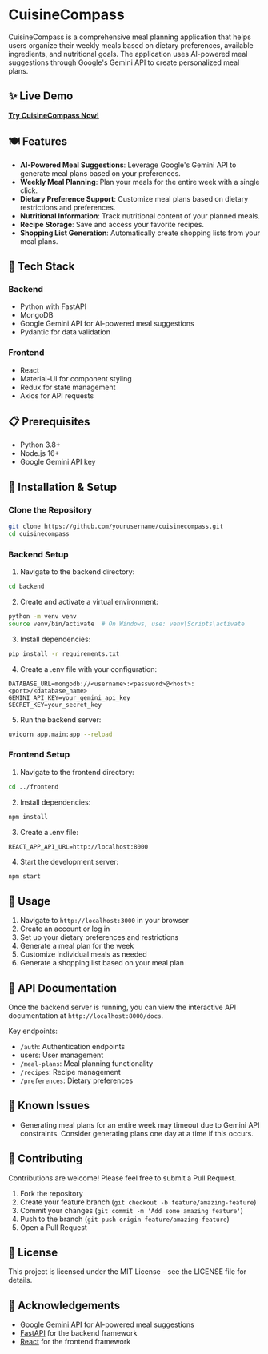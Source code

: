 # CuisineCompass

CuisineCompass is a comprehensive meal planning application that helps users
organize their weekly meals based on dietary preferences, available ingredients,
and nutritional goals. The application uses AI-powered meal suggestions through
Google's Gemini API to create personalized meal plans.

## ✨ Live Demo

**[Try CuisineCompass Now!](https://cuisinecompass.vercel.app/)**

## 🍽️ Features

- **AI-Powered Meal Suggestions**: Leverage Google's Gemini API to generate meal
  plans based on your preferences.
- **Weekly Meal Planning**: Plan your meals for the entire week with a single
  click.
- **Dietary Preference Support**: Customize meal plans based on dietary
  restrictions and preferences.
- **Nutritional Information**: Track nutritional content of your planned meals.
- **Recipe Storage**: Save and access your favorite recipes.
- **Shopping List Generation**: Automatically create shopping lists from your
  meal plans.

## 🔧 Tech Stack

### Backend

- Python with FastAPI
- MongoDB
- Google Gemini API for AI-powered meal suggestions
- Pydantic for data validation

### Frontend

- React
- Material-UI for component styling
- Redux for state management
- Axios for API requests

## 📋 Prerequisites

- Python 3.8+
- Node.js 16+
- Google Gemini API key

## 🚀 Installation & Setup

### Clone the Repository

```bash
git clone https://github.com/yourusername/cuisinecompass.git
cd cuisinecompass
```

### Backend Setup

1. Navigate to the backend directory:

```bash
cd backend
```

2. Create and activate a virtual environment:

```bash
python -m venv venv
source venv/bin/activate  # On Windows, use: venv\Scripts\activate
```

3. Install dependencies:

```bash
pip install -r requirements.txt
```

4. Create a .env file with your configuration:

```
DATABASE_URL=mongodb://<username>:<password>@<host>:<port>/<database_name>
GEMINI_API_KEY=your_gemini_api_key
SECRET_KEY=your_secret_key
```

5. Run the backend server:

```bash
uvicorn app.main:app --reload
```

### Frontend Setup

1. Navigate to the frontend directory:

```bash
cd ../frontend
```

2. Install dependencies:

```bash
npm install
```

3. Create a .env file:

```
REACT_APP_API_URL=http://localhost:8000
```

4. Start the development server:

```bash
npm start
```

## 📱 Usage

1. Navigate to `http://localhost:3000` in your browser
2. Create an account or log in
3. Set up your dietary preferences and restrictions
4. Generate a meal plan for the week
5. Customize individual meals as needed
6. Generate a shopping list based on your meal plan

## 📝 API Documentation

Once the backend server is running, you can view the interactive API
documentation at `http://localhost:8000/docs`.

Key endpoints:

- `/auth`: Authentication endpoints
- users: User management
- `/meal-plans`: Meal planning functionality
- `/recipes`: Recipe management
- `/preferences`: Dietary preferences

## 🐛 Known Issues

- Generating meal plans for an entire week may timeout due to Gemini API
  constraints. Consider generating plans one day at a time if this occurs.

## 👥 Contributing

Contributions are welcome! Please feel free to submit a Pull Request.

1. Fork the repository
2. Create your feature branch (`git checkout -b feature/amazing-feature`)
3. Commit your changes (`git commit -m 'Add some amazing feature'`)
4. Push to the branch (`git push origin feature/amazing-feature`)
5. Open a Pull Request

## 📄 License

This project is licensed under the MIT License - see the LICENSE file for
details.

## 🙏 Acknowledgements

- [Google Gemini API](https://ai.google.dev/) for AI-powered meal suggestions
- [FastAPI](https://fastapi.tiangolo.com/) for the backend framework
- [React](https://reactjs.org/) for the frontend framework

